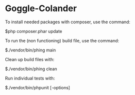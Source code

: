 # Goggle-Colander

To install needed packages with composer, use the command:

$php composer.phar update


To run the (non functioning) build file, use the command:

$./vendor/bin/phing main


Clean up build files with:

$./vendor/bin/phing clean

Run individual tests with:

$./vendor/bin/phpunit [-options] <directory>
